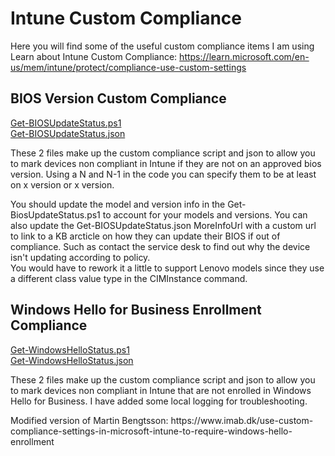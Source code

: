 # Intune Custom Compliance
Here you will find some of the useful custom compliance items I am using<br>
Learn about Intune Custom Compliance: https://learn.microsoft.com/en-us/mem/intune/protect/compliance-use-custom-settings<br>

## BIOS Version Custom Compliance
<p>
<a href="https://github.com/neckermann/ModernDeviceManagement/blob/main/Custom%20Compliance/Get-BIOSUpateStatus.ps1" target="_blank" rel="noopener noreferrer">Get-BIOSUpdateStatus.ps1</a>
<br>
<a href="https://github.com/neckermann/ModernDeviceManagement/blob/main/Custom%20Compliance/Get-BIOSUpateStatus.json" target="_blank" rel="noopener noreferrer">Get-BIOSUpdateStatus.json</a>
<br>
</p>
<p>
These 2 files make up the custom compliance script and json to allow you to mark devices non compliant in Intune if they are not on an approved bios version. Using a N and N-1 in the code you can specify them to be at least on x version or x version.
</p>
<p>You should update the model and version info in the Get-BiosUpdateStatus.ps1 to account for your models and versions. You can also update the Get-BIOSUpdateStatus.json MoreInfoUrl with a custom url to link to a KB arcticle on how they can update their BIOS if out of compliance. Such as contact the service desk to find out why the device isn't updating according to policy.
<br>
You would have to rework it a little to support Lenovo models since they use a different class value type in the CIMInstance command.
</p>


## Windows Hello for Business Enrollment Compliance
<p>
<a href="https://github.com/neckermann/ModernDeviceManagement/blob/main/Custom%20Compliance/Get-WindowsHelloStatus.ps1" target="_blank" rel="noopener noreferrer">Get-WindowsHelloStatus.ps1</a>
<br>
<a href="https://github.com/neckermann/ModernDeviceManagement/blob/main/Custom%20Compliance/Get-WindowsHelloStatus.json" target="_blank" rel="noopener noreferrer">Get-WindowsHelloStatus.json</a>
<br>
</p>
<p>
These 2 files make up the custom compliance script and json to allow you to mark devices non compliant in Intune that are not enrolled in Windows Hello for Business. I have added some local logging for troubleshooting.
</p>
<p>Modified version of Martin Bengtsson: https://www.imab.dk/use-custom-compliance-settings-in-microsoft-intune-to-require-windows-hello-enrollment
</p>


